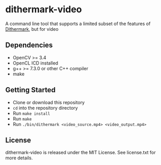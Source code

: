 # dithermark-video

A command line tool that supports a limited subset of the features of [Dithermark](https://dithermark.com), but for video

## Dependencies

* OpenCV >= 3.4
* OpenCL ICD installed
* g++ >= 7.3.0 or other C++ compiler
* make

## Getting Started

* Clone or download this repository
* `cd` into the repository directory
* Run `make install`
* Run `make`
* Run `./bin/dithermark <video_source.mp4> <video_output.mp4>`

## License

dithermark-video is released under the MIT License. See license.txt for more details.